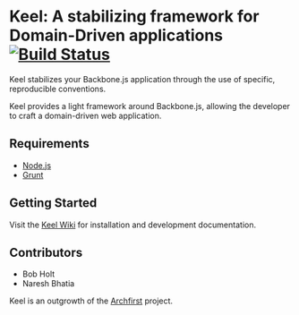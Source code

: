 # Keel: A stabilizing framework for Domain-Driven applications [![Build Status](https://travis-ci.org/bobholt/keel.png)](https://travis-ci.org/bobholt/keel)

Keel stabilizes your Backbone.js application through the use of specific, reproducible conventions.

Keel provides a light framework around Backbone.js, allowing the developer to craft a domain-driven web application.

## Requirements

* [Node.js](http://nodejs.org/)
* [Grunt](http://gruntjs.com/)

## Getting Started

Visit the [Keel Wiki](https://github.com/bobholt/keel/wiki) for installation and development documentation.

## Contributors

* Bob Holt
* Naresh Bhatia

Keel is an outgrowth of the [Archfirst](http://archfirst.org/) project.